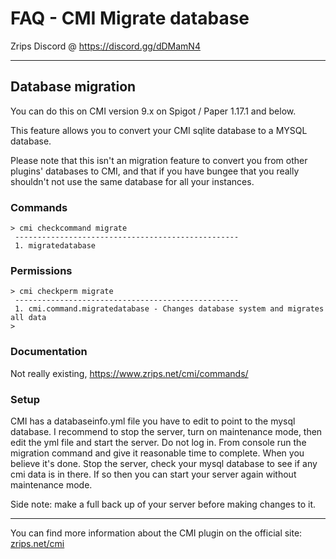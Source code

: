 # FAQ - CMI Migrate database

Zrips Discord @ https://discord.gg/dDMamN4 

---

## Database migration

You can do this on CMI version 9.x on Spigot / Paper 1.17.1 and below.

This feature allows you to convert your CMI sqlite database to a MYSQL database.

Please note that this isn't an migration feature to convert you from other plugins' databases to CMI, and that if you have bungee that you really shouldn't not use the same database for all your instances.

### Commands

```
> cmi checkcommand migrate
 --------------------------------------------------
 1. migratedatabase
```

### Permissions

```
> cmi checkperm migrate
 --------------------------------------------------
 1. cmi.command.migratedatabase - Changes database system and migrates all data
>
```

### Documentation

Not really existing, https://www.zrips.net/cmi/commands/

### Setup

CMI has a databaseinfo.yml file you have to edit to point to the mysql database. I recommend to stop the server, turn on maintenance mode, then edit the yml file and start the server. Do not log in. From console run the migration command and give it reasonable time to complete. When you believe it's done. Stop the server, check your mysql database to see if any cmi data is in there. If so then you can start your server again without maintenance mode. 

Side note: make a full back up of your server before making changes to it.

---

You can find more information about the CMI plugin on the official site: [zrips.net/cmi](https://www.zrips.net/cmi/)
